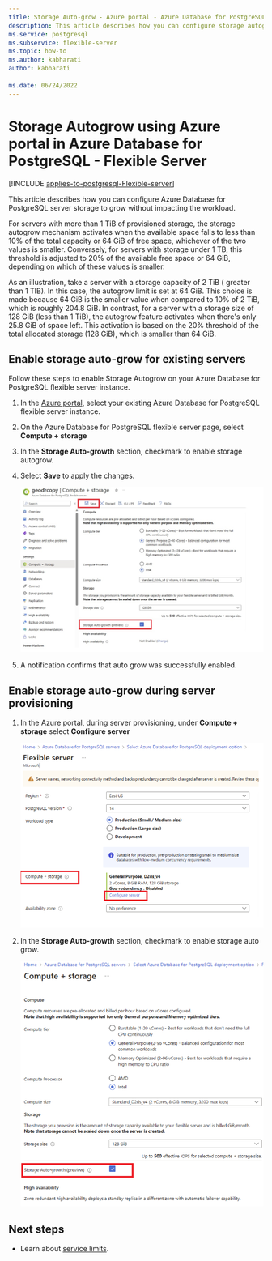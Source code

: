 ```yaml
---
title: Storage Auto-grow - Azure portal - Azure Database for PostgreSQL - Flexible Server
description: This article describes how you can configure storage autogrow using the Azure portal in Azure Database for PostgreSQL - Flexible Server
ms.service: postgresql
ms.subservice: flexible-server
ms.topic: how-to
ms.author: kabharati
author: kabharati

ms.date: 06/24/2022
---
```


# Storage Autogrow using  Azure portal in Azure Database for PostgreSQL - Flexible Server


[!INCLUDE [applies-to-postgresql-Flexible-server](../includes/applies-to-postgresql-Flexible-server.md)]


This article describes how you can configure Azure Database for PostgreSQL server storage to grow without impacting the workload.

For servers with more than 1 TiB of provisioned storage, the storage autogrow mechanism activates when the available space falls to less than 10% of the total capacity or 64 GiB of free space, whichever of the two values is smaller. Conversely, for servers with storage under 1 TB, this threshold is adjusted to 20% of the available free space or 64 GiB, depending on which of these values is smaller.

As an illustration, take a server with a storage capacity of 2 TiB ( greater than 1 TIB). In this case, the autogrow limit is set at 64 GiB. This choice is made because 64 GiB is the smaller value when compared to 10% of 2 TiB, which is roughly 204.8 GiB. In contrast, for a server with a storage size of 128 GiB (less than 1 TiB), the autogrow feature activates when there's only 25.8 GiB of space left. This activation is based on the 20% threshold of the total allocated storage (128 GiB), which is smaller than 64 GiB. 


## Enable storage auto-grow for existing servers

Follow these steps to enable Storage Autogrow on your Azure Database for PostgreSQL flexible server instance.

1. In the [Azure portal](https://portal.azure.com/), select your existing Azure Database for PostgreSQL flexible server instance.

2. On the Azure Database for PostgreSQL flexible server page, select **Compute + storage**

3. In the **Storage Auto-growth** section, checkmark to enable storage autogrow.

4. Select **Save** to apply the changes.

   ![Screenshot showing Storage Autogrowth.](./media/how-to-auto-grow-storage-portal/storage-auto-grow.png)


5. A notification confirms that auto grow was successfully enabled.

  
## Enable storage auto-grow during server provisioning

1. In the Azure portal, during server provisioning, under **Compute + storage** select  **Configure server** 

    ![Screenshot showing configure server during provisioning.](./media/how-to-auto-grow-storage-portal/create-server-storage-auto-grow.png)

2. In the **Storage Auto-growth** section, checkmark to enable storage auto grow. 

   ![Screenshot showing Storage Autogrowth during provisioning.](./media/how-to-auto-grow-storage-portal/server-provisioning-storage-auto-grow.png)

## Next steps


- Learn about [service limits](concepts-limits.md).
